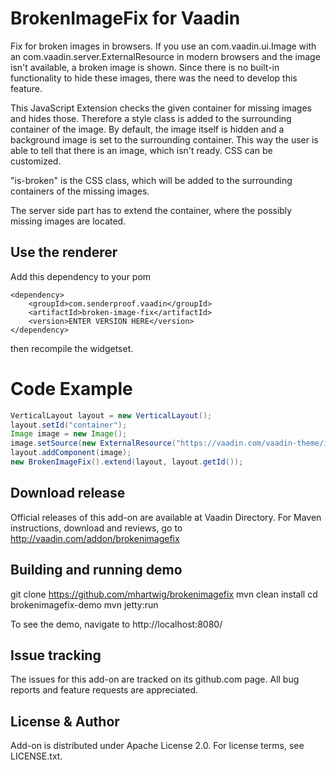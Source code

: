 # BrokenImageFix for Vaadin

Fix for broken images in browsers. If you use an com.vaadin.ui.Image with an com.vaadin.server.ExternalResource in modern browsers and the image isn't available, a broken image is shown. Since there is no built-in functionality to hide these images, there was the need to develop this feature.

This JavaScript Extension checks the given container for missing images and hides those. Therefore a style class is added to the surrounding container of the image. By default, the image itself is hidden and a background image is set to the surrounding container. This way the user is able to tell that there is an image, which isn't ready. CSS can be customized.

"is-broken" is the CSS class, which will be added to the surrounding containers of the missing images.

The server side part has to extend the container, where the possibly missing images are located.

## Use the renderer

Add this dependency to your pom

    <dependency>
        <groupId>com.senderproof.vaadin</groupId>
        <artifactId>broken-image-fix</artifactId>
        <version>ENTER VERSION HERE</version>
    </dependency>

then recompile the widgetset.

# Code Example
```java
VerticalLayout layout = new VerticalLayout();
layout.setId("container");
Image image = new Image();
image.setSource(new ExternalResource("https://vaadin.com/vaadin-theme/images/vaadin/vaadin-logo-missing.svg"));
layout.addComponent(image);
new BrokenImageFix().extend(layout, layout.getId());
```

## Download release

Official releases of this add-on are available at Vaadin Directory. For Maven instructions, download and reviews, go to http://vaadin.com/addon/brokenimagefix

## Building and running demo

git clone https://github.com/mhartwig/brokenimagefix
mvn clean install
cd brokenimagefix-demo
mvn jetty:run

To see the demo, navigate to http://localhost:8080/

## Issue tracking

The issues for this add-on are tracked on its github.com page. All bug reports and feature requests are appreciated.

## License & Author

Add-on is distributed under Apache License 2.0. For license terms, see LICENSE.txt.
